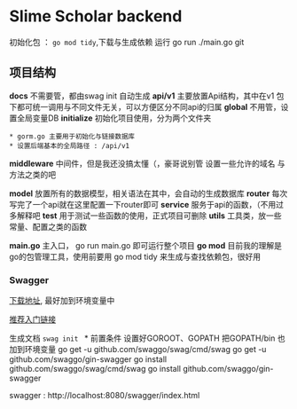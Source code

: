 # Slime Scholar backend



初始化包 ： `go mod tidy`,下载与生成依赖 
运行 go run ./main.go git


## 项目结构

**docs** 
    不需要管，都由swag init 自动生成
**api/v1**
    主要放置Api结构，其中在v1 包下都可统一调用与不同文件无关，可以方便区分不同api的归属
**global**
    不用管，设置全局变量DB
**initialize**
    初始化项目使用，分为两个文件夹

    * gorm.go 主要用于初始化与链接数据库
    * 设置后端基本的全局路径 : /api/v1

**middleware**
    中间件，但是我还没搞太懂（，豪哥说别管
    设置一些允许的域名 与方法之类的吧

**model**
    放置所有的数据模型，相关语法在其中，会自动的生成数据库
**router**
    每次写完了一个api就在这里配置一下router即可
**service**
    服务于api的函数，（不用过多解释吧
**test**
    用于测试一些函数的使用，正式项目可删除
**utils**
    工具类，放一些常量、配置之类的函数

**main.go**
    主入口， go run main.go 即可运行整个项目
**go mod**
    目前我的理解是go的包管理工具，使用前要用 go mod tidy 来生成与查找依赖包，很好用





### Swagger

[下载地址](https://github.com/go-swagger/go-swagger/releases/tag/v0.27.0), 最好加到环境变量中

[推荐入门链接](https://www.jianshu.com/p/4875b5ac9feb)

生成文档 `swag init `
    * 前置条件
        设置好GOROOT、GOPATH 把GOPATH/bin 也加到环境变量
        go get -u github.com/swaggo/swag/cmd/swag
        go get -u github.com/swaggo/gin-swagger
        go install  github.com/swaggo/swag/cmd/swag
        go install github.com/swaggo/gin-swagger


swagger : http://localhost:8080/swagger/index.html



